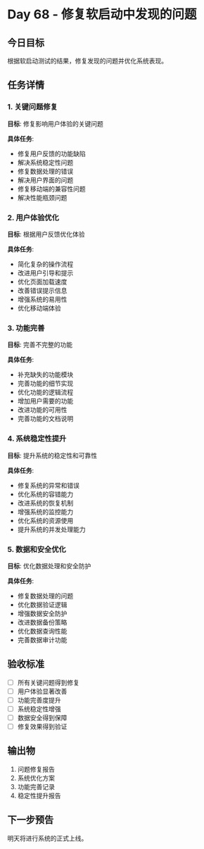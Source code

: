 # Day 68 - 修复软启动中发现的问题

## 今日目标
根据软启动测试的结果，修复发现的问题并优化系统表现。

## 任务详情

### 1. 关键问题修复
**目标**: 修复影响用户体验的关键问题

**具体任务**:
- 修复用户反馈的功能缺陷
- 解决系统稳定性问题
- 修复数据处理的错误
- 解决用户界面的问题
- 修复移动端的兼容性问题
- 解决性能瓶颈问题

### 2. 用户体验优化
**目标**: 根据用户反馈优化体验

**具体任务**:
- 简化复杂的操作流程
- 改进用户引导和提示
- 优化页面加载速度
- 改善错误提示信息
- 增强系统的易用性
- 优化移动端体验

### 3. 功能完善
**目标**: 完善不完整的功能

**具体任务**:
- 补充缺失的功能模块
- 完善功能的细节实现
- 优化功能的逻辑流程
- 增加用户需要的功能
- 改进功能的可用性
- 完善功能的文档说明

### 4. 系统稳定性提升
**目标**: 提升系统的稳定性和可靠性

**具体任务**:
- 修复系统的异常和错误
- 优化系统的容错能力
- 改进系统的恢复机制
- 增强系统的监控能力
- 优化系统的资源使用
- 提升系统的并发处理能力

### 5. 数据和安全优化
**目标**: 优化数据处理和安全防护

**具体任务**:
- 修复数据处理的问题
- 优化数据验证逻辑
- 增强数据安全防护
- 改进数据备份策略
- 优化数据查询性能
- 完善数据审计功能

## 验收标准
- [ ] 所有关键问题得到修复
- [ ] 用户体验显著改善
- [ ] 功能完善度提升
- [ ] 系统稳定性增强
- [ ] 数据安全得到保障
- [ ] 修复效果得到验证

## 输出物
1. 问题修复报告
2. 系统优化方案
3. 功能完善记录
4. 稳定性提升报告

## 下一步预告
明天将进行系统的正式上线。
